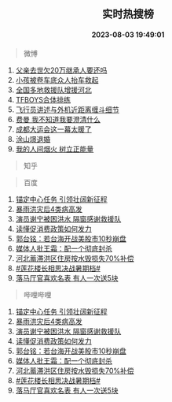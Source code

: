 <div align="center"><h2>实时热搜榜</h2><h4>2023-08-03 19:49:01</h4></div>

> 微博  

1. [父亲去世欠20万继承人要还吗](https://s.weibo.com/weibo?q=%23%E7%88%B6%E4%BA%B2%E5%8E%BB%E4%B8%96%E6%AC%A020%E4%B8%87%E7%BB%A7%E6%89%BF%E4%BA%BA%E8%A6%81%E8%BF%98%E5%90%97%23&t=31&band_rank=1&Refer=top)<br />
2. [小孩被卷车底众人抬车救起](https://s.weibo.com/weibo?q=%23%E5%B0%8F%E5%AD%A9%E8%A2%AB%E5%8D%B7%E8%BD%A6%E5%BA%95%E4%BC%97%E4%BA%BA%E6%8A%AC%E8%BD%A6%E6%95%91%E8%B5%B7%23&t=31&band_rank=2&Refer=top)<br />
3. [全国多地救援队增援河北](https://s.weibo.com/weibo?q=%23%E5%85%A8%E5%9B%BD%E5%A4%9A%E5%9C%B0%E6%95%91%E6%8F%B4%E9%98%9F%E5%A2%9E%E6%8F%B4%E6%B2%B3%E5%8C%97%23&t=31&band_rank=3&Refer=top)<br />
4. [TFBOYS合体排练](https://s.weibo.com/weibo?q=%23TFBOYS%E5%90%88%E4%BD%93%E6%8E%92%E7%BB%83%23&t=31&band_rank=4&Refer=top)<br />
5. [飞行员讲述与外机近距离缠斗细节](https://s.weibo.com/weibo?q=%23%E9%A3%9E%E8%A1%8C%E5%91%98%E8%AE%B2%E8%BF%B0%E4%B8%8E%E5%A4%96%E6%9C%BA%E8%BF%91%E8%B7%9D%E7%A6%BB%E7%BC%A0%E6%96%97%E7%BB%86%E8%8A%82%23&t=31&band_rank=5&Refer=top)<br />
6. [费曼 我不知道我要澄清什么](https://s.weibo.com/weibo?q=%E8%B4%B9%E6%9B%BC%20%E6%88%91%E4%B8%8D%E7%9F%A5%E9%81%93%E6%88%91%E8%A6%81%E6%BE%84%E6%B8%85%E4%BB%80%E4%B9%88&t=31&band_rank=6&Refer=top)<br />
7. [成都大运会这一幕太暖了](https://s.weibo.com/weibo?q=%23%E6%88%90%E9%83%BD%E5%A4%A7%E8%BF%90%E4%BC%9A%E8%BF%99%E4%B8%80%E5%B9%95%E5%A4%AA%E6%9A%96%E4%BA%86%23&t=31&band_rank=7&Refer=top)<br />
8. [涂山璟退婚](https://s.weibo.com/weibo?q=%23%E6%B6%82%E5%B1%B1%E7%92%9F%E9%80%80%E5%A9%9A%23&t=31&band_rank=8&Refer=top)<br />
9. [我的人间烟火 树立正能量](https://s.weibo.com/weibo?q=%E6%88%91%E7%9A%84%E4%BA%BA%E9%97%B4%E7%83%9F%E7%81%AB%20%E6%A0%91%E7%AB%8B%E6%AD%A3%E8%83%BD%E9%87%8F&t=31&band_rank=9&Refer=top)<br />

> 知乎  


> 百度  

1. [锚定中心任务 引领壮阔新征程](https://www.baidu.com/s?wd=%E9%94%9A%E5%AE%9A%E4%B8%AD%E5%BF%83%E4%BB%BB%E5%8A%A1+%E5%BC%95%E9%A2%86%E5%A3%AE%E9%98%94%E6%96%B0%E5%BE%81%E7%A8%8B&sa=fyb_news&rsv_dl=fyb_news)<br />
2. [暴雨洪灾后4类病高发](https://www.baidu.com/s?wd=%E6%9A%B4%E9%9B%A8%E6%B4%AA%E7%81%BE%E5%90%8E4%E7%B1%BB%E7%97%85%E9%AB%98%E5%8F%91&sa=fyb_news&rsv_dl=fyb_news)<br />
3. [演员谢宁被困洪水 隔窗感谢救援队](https://www.baidu.com/s?wd=%E6%BC%94%E5%91%98%E8%B0%A2%E5%AE%81%E8%A2%AB%E5%9B%B0%E6%B4%AA%E6%B0%B4+%E9%9A%94%E7%AA%97%E6%84%9F%E8%B0%A2%E6%95%91%E6%8F%B4%E9%98%9F&sa=fyb_news&rsv_dl=fyb_news)<br />
4. [读懂促消费政策如何发力](https://www.baidu.com/s?wd=%E8%AF%BB%E6%87%82%E4%BF%83%E6%B6%88%E8%B4%B9%E6%94%BF%E7%AD%96%E5%A6%82%E4%BD%95%E5%8F%91%E5%8A%9B&sa=fyb_news&rsv_dl=fyb_news)<br />
5. [郭台铭：若台海开战美股市10秒崩盘](https://www.baidu.com/s?wd=%E9%83%AD%E5%8F%B0%E9%93%AD%EF%BC%9A%E8%8B%A5%E5%8F%B0%E6%B5%B7%E5%BC%80%E6%88%98%E7%BE%8E%E8%82%A1%E5%B8%8210%E7%A7%92%E5%B4%A9%E7%9B%98&sa=fyb_news&rsv_dl=fyb_news)<br />
6. [媒体人批王霜：配一个彻底封杀](https://www.baidu.com/s?wd=%E5%AA%92%E4%BD%93%E4%BA%BA%E6%89%B9%E7%8E%8B%E9%9C%9C%EF%BC%9A%E9%85%8D%E4%B8%80%E4%B8%AA%E5%BD%BB%E5%BA%95%E5%B0%81%E6%9D%80&sa=fyb_news&rsv_dl=fyb_news)<br />
7. [河北蓄滞洪区住房按水毁损失70%补偿](https://www.baidu.com/s?wd=%E6%B2%B3%E5%8C%97%E8%93%84%E6%BB%9E%E6%B4%AA%E5%8C%BA%E4%BD%8F%E6%88%BF%E6%8C%89%E6%B0%B4%E6%AF%81%E6%8D%9F%E5%A4%B170%25%E8%A1%A5%E5%81%BF&sa=fyb_news&rsv_dl=fyb_news)<br />
8. [#莲花楼长相思决战暑期档#](https://www.baidu.com/s?wd=%23%E8%8E%B2%E8%8A%B1%E6%A5%BC%E9%95%BF%E7%9B%B8%E6%80%9D%E5%86%B3%E6%88%98%E6%9A%91%E6%9C%9F%E6%A1%A3%23&sa=fyb_news&rsv_dl=fyb_news)<br />
9. [落马厅官喜欢名表 有人一次送5块](https://www.baidu.com/s?wd=%E8%90%BD%E9%A9%AC%E5%8E%85%E5%AE%98%E5%96%9C%E6%AC%A2%E5%90%8D%E8%A1%A8+%E6%9C%89%E4%BA%BA%E4%B8%80%E6%AC%A1%E9%80%815%E5%9D%97&sa=fyb_news&rsv_dl=fyb_news)<br />

> 哔哩哔哩  

1. [锚定中心任务 引领壮阔新征程](https://www.baidu.com/s?wd=%E9%94%9A%E5%AE%9A%E4%B8%AD%E5%BF%83%E4%BB%BB%E5%8A%A1+%E5%BC%95%E9%A2%86%E5%A3%AE%E9%98%94%E6%96%B0%E5%BE%81%E7%A8%8B&sa=fyb_news&rsv_dl=fyb_news)<br />
2. [暴雨洪灾后4类病高发](https://www.baidu.com/s?wd=%E6%9A%B4%E9%9B%A8%E6%B4%AA%E7%81%BE%E5%90%8E4%E7%B1%BB%E7%97%85%E9%AB%98%E5%8F%91&sa=fyb_news&rsv_dl=fyb_news)<br />
3. [演员谢宁被困洪水 隔窗感谢救援队](https://www.baidu.com/s?wd=%E6%BC%94%E5%91%98%E8%B0%A2%E5%AE%81%E8%A2%AB%E5%9B%B0%E6%B4%AA%E6%B0%B4+%E9%9A%94%E7%AA%97%E6%84%9F%E8%B0%A2%E6%95%91%E6%8F%B4%E9%98%9F&sa=fyb_news&rsv_dl=fyb_news)<br />
4. [读懂促消费政策如何发力](https://www.baidu.com/s?wd=%E8%AF%BB%E6%87%82%E4%BF%83%E6%B6%88%E8%B4%B9%E6%94%BF%E7%AD%96%E5%A6%82%E4%BD%95%E5%8F%91%E5%8A%9B&sa=fyb_news&rsv_dl=fyb_news)<br />
5. [郭台铭：若台海开战美股市10秒崩盘](https://www.baidu.com/s?wd=%E9%83%AD%E5%8F%B0%E9%93%AD%EF%BC%9A%E8%8B%A5%E5%8F%B0%E6%B5%B7%E5%BC%80%E6%88%98%E7%BE%8E%E8%82%A1%E5%B8%8210%E7%A7%92%E5%B4%A9%E7%9B%98&sa=fyb_news&rsv_dl=fyb_news)<br />
6. [媒体人批王霜：配一个彻底封杀](https://www.baidu.com/s?wd=%E5%AA%92%E4%BD%93%E4%BA%BA%E6%89%B9%E7%8E%8B%E9%9C%9C%EF%BC%9A%E9%85%8D%E4%B8%80%E4%B8%AA%E5%BD%BB%E5%BA%95%E5%B0%81%E6%9D%80&sa=fyb_news&rsv_dl=fyb_news)<br />
7. [河北蓄滞洪区住房按水毁损失70%补偿](https://www.baidu.com/s?wd=%E6%B2%B3%E5%8C%97%E8%93%84%E6%BB%9E%E6%B4%AA%E5%8C%BA%E4%BD%8F%E6%88%BF%E6%8C%89%E6%B0%B4%E6%AF%81%E6%8D%9F%E5%A4%B170%25%E8%A1%A5%E5%81%BF&sa=fyb_news&rsv_dl=fyb_news)<br />
8. [#莲花楼长相思决战暑期档#](https://www.baidu.com/s?wd=%23%E8%8E%B2%E8%8A%B1%E6%A5%BC%E9%95%BF%E7%9B%B8%E6%80%9D%E5%86%B3%E6%88%98%E6%9A%91%E6%9C%9F%E6%A1%A3%23&sa=fyb_news&rsv_dl=fyb_news)<br />
9. [落马厅官喜欢名表 有人一次送5块](https://www.baidu.com/s?wd=%E8%90%BD%E9%A9%AC%E5%8E%85%E5%AE%98%E5%96%9C%E6%AC%A2%E5%90%8D%E8%A1%A8+%E6%9C%89%E4%BA%BA%E4%B8%80%E6%AC%A1%E9%80%815%E5%9D%97&sa=fyb_news&rsv_dl=fyb_news)<br />
